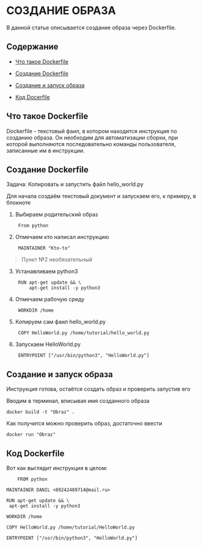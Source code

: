 # СОЗДАНИЕ ОБРАЗА

В данной статье описывается создание образа через Dockerfile. 

## Содержание

* [Что такое Dockerfile](#dockerfile1)

* [Создание Dockerfile](#create)

* [Создание и запуск образа](#run)

* [Код Docerfile](#code)

## Что такое Dockerfile <a name="dockerfile1"></a>

Dockerfile - текстовый фаил, в котором находится инструкция по созданию образа.
 Он необходим для автоматизации сборки, при которой выполняются последовательно
 команды пользователя, записанные им в инструкции.

## Создание Dockerfile <a name="create"></a>

Задача: Копировать и запустить файл hello_world.py

Для начала создаём текстовый документ и запускаем его, к примеру, в блокноте

1. Выбираем родительский образ 

	
		From python


2. Отмечаем кто написал инструкцию


		MAINTAINER "Kto-to"


> Пункт №2 необязательный

3. Устанавливаем python3


		RUN apt-get update && \
    		apt-get install -y python3


4. Отмечаем рабочую среду


		WORKDIR /home


4. Копируем сам фаил hello_world.py


		COPY HelloWorld.py /home/tutorial/hello_world.py


5. Запускаем HelloWorld.py


		ENTRYPOINT ["/usr/bin/python3", "HelloWorld.py"]


## Создание и запуск образа <a name="run"></a>

Инструкция готова, остаётся создать образ и проверить запустив его

Вводим в терминал, вписывая имя созданного образа
	
	docker build -t "Obraz" .

Как получится можно проверить образ, достаточно ввести 

	docker run "Obraz" 


## Код Dockerfile <a name="code"></a>

Вот как выглядит инструкция в целом:

		FROM python

	MAINTAINER DANIL <89242489714@mail.ru>

	RUN apt-get update && \
   	 apt-get install -y python3

	WORKDIR /home

	COPY HelloWorld.py /home/tutorial/HelloWorld.py

	ENTRYPOINT ["/usr/bin/python3", "HelloWorld.py"]


	


